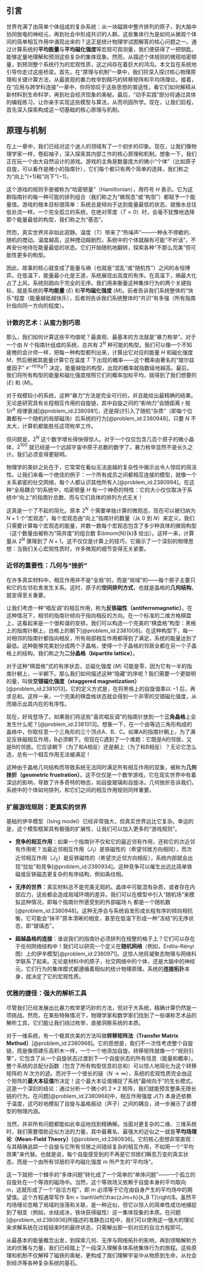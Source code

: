 ## 引言
世界充满了由简单个体组成的复杂系统：从一块磁铁中整齐排列的原子，到大脑中协同放电的神经元，再到社会中形成共识的人群。这些集体行为是如何从微观个体间的简单相互作用中涌现出来的？这正是统计物理学试图解答的核心问题之一。通过计算系统的**平均能量**与**平均磁化强度**等宏观可观测量，我们便获得了一把钥匙，能够定量地理解和预测这些复杂的集体现象。然而，从描述个体规则的微观哈密顿量，到预测整个系统行为的宏观性质，这之间存在着巨大的鸿沟。本文旨在系统地引导你走过这座桥梁。首先，在“原理与机制”一章中，我们将深入探讨核心物理原理和关键计算方法，从最直观的暴力枚举到精巧的转移矩阵和平均场理论。接着，在“应用与跨学科连接”一章中，你将惊叹于这些思想的普适性，看它们如何解释从新材料到生命科学，再到社会经济现象的奥秘。最后，“动手实践”部分将通过具体的编程练习，让你亲手实现这些模型与算法，从而巩固所学。现在，让我们启程，首先深入探索构成这一切基础的核心原理与机制。

## 原理与机制

在上一章中，我们已经对这个迷人的领域有了一个初步的印象。现在，让我们像物理学家一样，卷起袖子，深入探索其内部工作的核心原理和机制。想象一下，我们正在玩一个由大自然设计的游戏。游戏的主角是数量庞大的微小“个体”（比如原子自旋，可以看作是微小的指南针），它们每个都只有两个简单的选择，我们称之为“向上”($+1$)和“向下”($-1$)。

这个游戏的规则手册被称为“哈密顿量”（Hamiltonian），用符号 $H$ 表示。它为这群指南针的每一种可能的排列组合（我们称之为“微观态”或“构型”）都赋予一个能量值。游戏的根本目标很简单：系统总是倾向于达到能量最低的状态，就像水总往低处流一样。一个完全孤立的系统，在绝对零度（$T=0$）时，会毫不犹豫地选择那个能量最低的构型，我们称之为“基态”。

然而，真实世界并非如此寂静。温度（$T$）带来了“热噪声”——一种永不停歇的、随机的搅动。温度越高，这种搅动越剧烈，系统中的个体就越有可能“不听话”，不再安分地待在能量最低的状态。它们开始随机地翻转，探索各种“不那么完美”但可能性更多的构型。

因此，故事的核心就变成了能量与熵（也就是“混乱”或“随机性”）之间的永恒博弈。在低温下，能量最小化是王道，系统展现出高度的有序。在高温下，熵最大化占了上风，系统则趋向于完全的无序。我们用来衡量这种集体行为的两个关键指标，就是系统的**平均能量** $\langle E \rangle$ 和**平均磁化强度** $\langle M \rangle$。前者告诉我们系统整体的“快乐”程度（能量越低越快乐），后者则告诉我们系统整体的“共识”有多强（所有指南针指向同一方向的程度）。

### 计数的艺术：从蛮力到巧思

那么，我们如何计算这些平均值呢？最直观、最基本的方法就是“暴力枚举”。对于一个由 $N$ 个指南针组成的系统，总共有 $2^N$ 种可能的构型。我们可以像一个不知疲倦的会计师一样，把每一种构型都列出来，计算出它对应的能量 $H$ 和磁化强度 $M$，然后根据其能量计算它在温度 $T$ 下出现的概率——这个概率由著名的“玻尔兹曼因子” $e^{-H/(k_B T)}$ 决定。能量越低的构型，出现的概率就指数级地越高。最后，我们将所有构型的能量和磁化强度按照它们的概率加权平均，就得到了我们想要的 $\langle E \rangle$ 和 $\langle M \rangle$。

对于规模较小的系统，这种“暴力”方法是完全可行的，并且能给出最精确的结果。无论是研究具有长程相互作用的自旋链，其中自旋之间的“影响力”会随距离 $r$ 按 $1/r^\alpha$ 规律衰减[@problem_id:2380981]，还是探讨引入了随机“杂质”（即每个位置都有一个随机的局部磁场）后系统的行为[@problem_id:2380948]，只要 $N$ 不太大，计算机都能胜任这项枚举工作。

但问题是，$2^N$ 这个数字增长得快得惊人。对于一个仅仅包含几百个原子的微小晶体，$2^{100}$ 就已经是一个远超宇宙中原子总数的数字了。暴力枚举显然不是长久之计。我们必须变得更聪明。

物理学的美妙之处在于，它常常在看似无法逾越的复杂性中揭示出令人惊叹的简洁性。让我们来看一个绝佳的例子：一个所有成员之间都相互连接的模型，就像一个关系紧密的社交网络，每个人都认识其他所有人[@problem_id:2380994]。在这种“全局耦合”的系统中，哈密顿量 $H$ 有一个神奇的特性：它的大小仅仅取决于系统中“向上”的指南针总数，而与它们具体的排列方式无关！

这真是一个了不起的简化。原本 $2^N$ 个需要单独计算的微观态，现在可以被归纳为 $N+1$ 个“宏观态”，每个宏观态由“向上”指南针的数量（从 $0$ 到 $N$）来定义。我们只需要计算每个宏观态的能量，并数一数每个宏观态包含了多少种具体的微观构型（这个数量由被称为“简并度”的组合数 $\binom{N}{k}$ 给出）。这样一来，计算量从 $2^N$ 骤降到了 $N+1$。这不仅仅是计算上的技巧，它揭示了一个深刻的物理思想：当我们关心宏观性质时，许多微观的细节变得无关紧要。

### 近邻的重要性：几何与“挫折”

在许多真实材料中，相互作用并不是“全局”的，而是“局域”的——每个原子主要只和它的左邻右舍发生关系。这时，原子的**空间排列方式**，也就是晶格的**几何结构**，就变得至关重要。

让我们考虑一种“唱反调”的相互作用，称为**反铁磁性（antiferromagnetic）**。在这种情况下，相邻的指南针倾向于指向相反的方向。在一个标准的二维方格棋盘上，这看起来是一个很和谐的安排。我们可以构造一个完美的“棋盘格”构型：黑格上的指南针朝上，白格上的朝下[@problem_id:2381008]。在这种构型下，每一对相邻的指南针都指向相反，所有局部相互作用都得到了满足，系统的能量达到了最低。这种能够完美划分成两个子晶格，使得一个子晶格的邻居全都在另一个子晶格上的结构，我们称之为**二分晶格（bipartite lattice）**。

对于这种“棋盘格”式的有序状态，总磁化强度 $\langle M \rangle$ 可能是零，因为它有一半的指南针朝上，一半朝下。那么我们如何描述这种“隐藏”的序呢？我们需要一个更聪明的量，叫做**交错磁化强度（staggered magnetization）**[@problem_id:2381013]。它的定义方式是，在将黑格上的自旋值乘以 $-1$ 后，再求总和。这样一来，一个完美的棋盘格状态就会得到一个非零的交错磁化强度，从而揭示出其内在的有序性。

现在，好戏登场了。如果我们将这些“喜欢唱反调”的指南针放到一个**三角晶格**上会发生什么呢？[@problem_id:2381013]。想象一下，在一个由等边三角形构成的晶格中，你取任意一个三角形的三个顶点A、B、C。如果A的指南针朝上，为了满足反铁磁相互作用，B必须朝下。但现在C遇到了一个难题：它既是A的邻居，又是B的邻居。它应该朝下（为了和A相反）还是朝上（为了和B相反）？无论它怎么选，总有一个相互作用无法被满足！

这种由于晶格几何结构而导致系统无法同时满足所有相互作用的现象，被称为**几何挫折（geometric frustration）**。这不仅仅是一个数学游戏，它在现实世界中有着深远的影响，导致了许多奇特的物态，如自旋玻璃和自旋冰。几何挫折告诉我们，系统中的个体如何排列，和它们之间的相互作用规则同样重要。

### 扩展游戏规则：更真实的世界

基础的伊辛模型（Ising model）已经非常强大，但真实世界远比它复杂。幸运的是，这个模型框架具有极强的扩展性，让我们可以加入更多的“游戏规则”。

*   **竞争的相互作用**：如果一个指南针不仅和它的最近邻有作用，还和它的次近邻有作用呢？当最近邻相互作用（$J_1$）是铁磁性的（希望邻居方向相同），而次近邻相互作用（$J_2$）是反铁磁性的（希望次近邻方向相反），系统内部就会出现“拉扯”和竞争[@problem_id:2380934]。这种竞争可以催生出远比简单铁磁或反铁磁态更复杂的有序结构，例如条纹相。

*   **无序的世界**：真实材料总不是完美无瑕的。晶体中可能混有杂质，或者存在内部应力，这些都会造成局域环境的差异。我们可以在模型中引入“随机场”来模拟这种情况，即每个指南针所感受到的外部磁场 $h_i$ 都是一个随机数[@problem_id:2380948]。这种无序会与系统自发形成长程有序的倾向相抗衡，它可能会“抹平”原本清晰的相变，甚至在低温下形成一种“冻结”的无序状态，即“玻璃态”。

*   **超越晶格的连接**：谁说我们的指南针必须排列在规整的格子上？它们可以存在于任何网络结构中！我们可以研究一个定义在**随机网络**（例如，Erdős–Rényi 图）上的伊辛模型[@problem_id:2380971]。这惊人地将凝聚态物理与网络科学联系了起来。无论是材料中的原子，社交网络中的个体，还是大脑中的神经元，它们行为的集体模式都遵循着相似的统计物理原理。系统的**连接拓扑**本身，就决定了它的宏观性质。

### 优雅的捷径：强大的解析工具

尽管我们已经发展出比暴力枚举更巧妙的方法，但对于大系统，精确计算仍然是一项挑战。然而，在某些特殊情况下，物理学家和数学家们找到了一些堪称艺术品的解析工具，它们能让我们绕过枚举，直接洞察系统的本质。

对于一维系统，有一个极其优美的方法叫做**转移矩阵法（Transfer Matrix Method）**[@problem_id:2380968]。它的思想是，我们不一次性考虑整个自旋链，而是像搭建乐高积木一样，一个一个地添加自旋。转移矩阵就像一个“规则引擎”，它包含了从一个自旋状态过渡到下一个自旋状态的所有信息（能量和概率）。整个系统的总配分函数（包含了所有构型信息的总和）可以惊人地简化为这个转移矩阵的 $N$ 次方的迹。而对于一个很长的链（$N \to \infty$），系统的宏观性质完全由这个矩阵的**最大本征值**所决定！这个最大本征值捕捉了系统“最倾向于”的生长模式。这是一个深刻的结论：通过分析一个微小的 $2 \times 2$ 矩阵，我们就能预言整条无限长链的行为。在问题[@problem_id:2380968]中，相互作用强度 $J(T)$ 本身还依赖于温度，这巧妙地模拟了自旋与晶格振动（声子）之间的耦合，进一步展示了该模型的物理内涵。

当然，并非所有问题都能如此幸运地找到精确解。当面对更复杂的二维、三维系统时，我们需要借助近似方法的力量。其中最著名、最强大的近似之一就是**平均场理论（Mean-Field Theory）**[@problem_id:2380936]。它的核心思想非常直观：与其精确追踪一个自旋与它所有邻居之间错综复杂的相互作用，不如用一个“平均效果”来代替。也就是说，每个自旋感受到的不再是它邻居们瞬息万变的真实状态，而是一个由所有邻居的平均磁化强度 $m$ 所产生的“平均场”。

这一下就把一个棘手的“多体问题”转化成了一个简单的“单体问题”——一个孤立的自旋处在一个等效的磁场中。当然，这个等效场又依赖于自旋本身的平均取向 $m$，这就形成了一个“自洽方程”，即 $m$ 必须等于它在由自身产生的平均场中的期望值。这个方程通常写作 $m = \tanh\left(\frac{zJm+h}{k_B T}\right)$。虽然平均场理论忽略了局域的涨落和关联，是一种近似，但它以惊人的简单性成功地捕捉到了相变（例如，水结成冰，铁块获得磁性）这一集体现象的本质。在问题[@problem_id:2380936]所描述的准静态过程中，我们可以使用这一强大的理论来求解系统在过程结束时的最终状态，只需解出那一刻对应的自洽方程即可。

从最基本的能量概念出发，到探索几何、无序与网络拓扑的影响，再到领略解析方法的优雅与力量，我们已经踏上了一段深入理解多体系统集体行为的旅程。这些原理和机制不仅解释了磁铁的奥秘，更构成了我们理解宇宙中从物质到生命，从社会到经济等各种复杂系统的基石。
